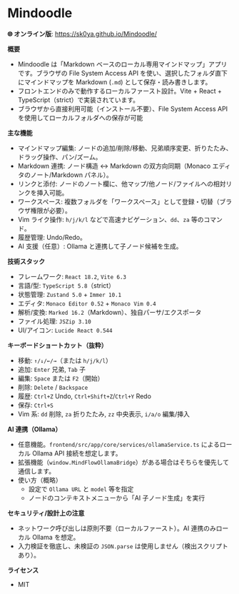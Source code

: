 # Mindoodle

**🌐 オンライン版**: https://sk0ya.github.io/Mindoodle/

**概要**
- Mindoodle は「Markdown ベースのローカル専用マインドマップ」アプリです。ブラウザの File System Access API を使い、選択したフォルダ直下にマインドマップを Markdown (`.md`) として保存・読み書きします。
- フロントエンドのみで動作するローカルファースト設計。Vite + React + TypeScript（strict）で実装されています。
- ブラウザから直接利用可能（インストール不要）、File System Access API を使用してローカルフォルダへの保存が可能

**主な機能**
- マインドマップ編集: ノードの追加/削除/移動、兄弟順序変更、折りたたみ、ドラッグ操作、パン/ズーム。
- Markdown 連携: ノード構造 ↔ Markdown の双方向同期（Monaco エディタのノート/Markdown パネル）。
- リンクと添付: ノードのノート欄に、他マップ/他ノード/ファイルへの相対リンクを挿入可能。
- ワークスペース: 複数フォルダを「ワークスペース」として登録・切替（ブラウザ権限が必要）。
- Vim ライク操作: `h/j/k/l` などで高速ナビゲーション、`dd`、`za` 等のコマンド。
- 履歴管理: Undo/Redo。
- AI 支援（任意）: Ollama と連携して子ノード候補を生成。

**技術スタック**
- フレームワーク: `React 18.2`, `Vite 6.3`
- 言語/型: `TypeScript 5.8`（strict）
- 状態管理: `Zustand 5.0` + `Immer 10.1`
- エディタ: `Monaco Editor 0.52` + `Monaco Vim 0.4`
- 解析/変換: `Marked 16.2`（Markdown）、独自パーサ/エクスポータ
- ファイル処理: `JSZip 3.10`
- UI/アイコン: `Lucide React 0.544`

**キーボードショートカット（抜粋）**
- 移動: `↑/↓/←/→`（または `h/j/k/l`）
- 追加: `Enter` 兄弟, `Tab` 子
- 編集: `Space` または `F2`（開始）
- 削除: `Delete` / `Backspace`
- 履歴: `Ctrl+Z` Undo, `Ctrl+Shift+Z`/`Ctrl+Y` Redo
- 保存: `Ctrl+S`
- Vim 系: `dd` 削除, `za` 折りたたみ, `zz` 中央表示, `i/a/o` 編集/挿入

**AI 連携（Ollama）**
- 任意機能。`frontend/src/app/core/services/ollamaService.ts` によるローカル Ollama API 接続を想定します。
- 拡張機能（`window.MindFlowOllamaBridge`）がある場合はそちらを優先して通信します。
- 使い方（概略）
  - 設定で `Ollama URL` と `model` 等を指定
  - ノードのコンテキストメニューから「AI 子ノード生成」を実行

**セキュリティ/設計上の注意**
- ネットワーク呼び出しは原則不要（ローカルファースト）。AI 連携のみローカル Ollama を想定。
- 入力検証を徹底し、未検証の `JSON.parse` は使用しません（検出スクリプトあり）。

**ライセンス**
- MIT